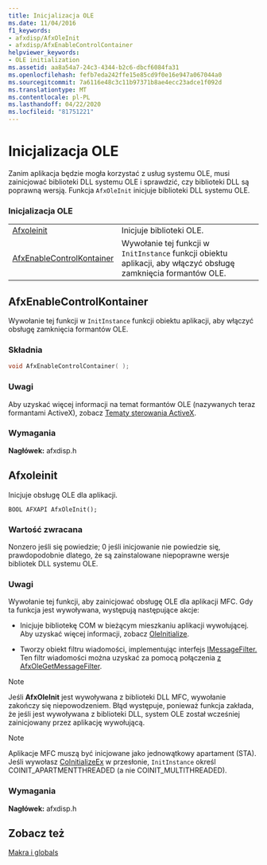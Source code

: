 ```yaml
---
title: Inicjalizacja OLE
ms.date: 11/04/2016
f1_keywords:
- afxdisp/AfxOleInit
- afxdisp/AfxEnableControlContainer
helpviewer_keywords:
- OLE initialization
ms.assetid: aa8a54a7-24c3-4344-b2c6-dbcf6084fa31
ms.openlocfilehash: fefb7eda242ffe15e85cd9f0e16e947a067044a0
ms.sourcegitcommit: 7a6116e48c3c11b97371b8ae4ecc23adce1f092d
ms.translationtype: MT
ms.contentlocale: pl-PL
ms.lasthandoff: 04/22/2020
ms.locfileid: "81751221"
---
```

# <a name="ole-initialization"></a>Inicjalizacja OLE

Zanim aplikacja będzie mogła korzystać z usług systemu OLE, musi zainicjować biblioteki DLL systemu OLE i sprawdzić, czy biblioteki DLL są poprawną wersją. Funkcja `AfxOleInit` inicjuje biblioteki DLL systemu OLE.

### <a name="ole-initialization"></a>Inicjalizacja OLE

|||
|-|-|
|[Afxoleinit](#afxoleinit)|Inicjuje biblioteki OLE.|
|[AfxEnableControlKontainer](#afxenablecontrolcontainer)|Wywołanie tej funkcji w `InitInstance` funkcji obiektu aplikacji, aby włączyć obsługę zamknięcia formantów OLE.|

## <a name="afxenablecontrolcontainer"></a><a name="afxenablecontrolcontainer"></a>AfxEnableControlKontainer

Wywołanie tej funkcji w `InitInstance` funkcji obiektu aplikacji, aby włączyć obsługę zamknięcia formantów OLE.

### <a name="syntax"></a>Składnia

```cpp
void AfxEnableControlContainer( );
```

### <a name="remarks"></a>Uwagi

Aby uzyskać więcej informacji na temat formantów OLE (nazywanych teraz formantami ActiveX), zobacz [Tematy sterowania ActiveX](../mfc-activex-controls.md).

### <a name="requirements"></a>Wymagania

**Nagłówek:** afxdisp.h

## <a name="afxoleinit"></a><a name="afxoleinit"></a>Afxoleinit

Inicjuje obsługę OLE dla aplikacji.

```
BOOL AFXAPI AfxOleInit();
```

### <a name="return-value"></a>Wartość zwracana

Nonzero jeśli się powiedzie; 0 jeśli inicjowanie nie powiedzie się, prawdopodobnie dlatego, że są zainstalowane niepoprawne wersje bibliotek DLL systemu OLE.

### <a name="remarks"></a>Uwagi

Wywołanie tej funkcji, aby zainicjować obsługę OLE dla aplikacji MFC. Gdy ta funkcja jest wywoływana, występują następujące akcje:

- Inicjuje bibliotekę COM w bieżącym mieszkaniu aplikacji wywołującej. Aby uzyskać więcej informacji, zobacz [OleInitialize](/windows/win32/api/ole2/nf-ole2-oleinitialize).

- Tworzy obiekt filtru wiadomości, implementując interfejs [IMessageFilter.](/windows/win32/api/objidl/nn-objidl-imessagefilter) Ten filtr wiadomości można uzyskać za pomocą połączenia [z AfxOleGetMessageFilter](application-control.md#afxolegetmessagefilter).

> [!NOTE]
> Jeśli **AfxOleInit** jest wywoływana z biblioteki DLL MFC, wywołanie zakończy się niepowodzeniem. Błąd występuje, ponieważ funkcja zakłada, że jeśli jest wywoływana z biblioteki DLL, system OLE został wcześniej zainicjowany przez aplikację wywołującą.

> [!NOTE]
> Aplikacje MFC muszą być inicjowane jako jednowątkowy apartament (STA). Jeśli wywołasz [CoInitializeEx](/windows/win32/api/combaseapi/nf-combaseapi-coinitializeex) w przesłonie, `InitInstance` określ COINIT_APARTMENTTHREADED (a nie COINIT_MULTITHREADED).

### <a name="requirements"></a>Wymagania

**Nagłówek:** afxdisp.h

## <a name="see-also"></a>Zobacz też

[Makra i globals](../../mfc/reference/mfc-macros-and-globals.md)
